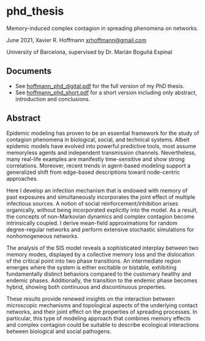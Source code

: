 # phd_thesis

Memory-induced complex contagion in spreading phenomena on networks.

June 2021, Xavier R. Hoffmann <xrhoffmann@gmail.com>

University of Barcelona, supervised by Dr. Marián Boguñá Espinal

## Documents

- See [hoffmann_phd_digital.pdf](https://github.com/xhoffmann/phd_thesis/blob/master/hoffmann_phd_digital.pdf) for the full version of my PhD thesis.
- See [hoffmann_phd_short.pdf](https://github.com/xhoffmann/phd_thesis/blob/master/hoffmann_phd_short.pdf) for a short version including only abstract, introduction and conclusions.


## Abstract

Epidemic modeling has proven to be an essential framework for the study of contagion phenomena in biological, social, and technical systems. Albeit epidemic models have evolved into powerful predictive tools, most assume memoryless agents and independent transmission channels. Nevertheless, many real-life examples are manifestly time-sensitive and show strong correlations. Moreover, recent trends in agent-based modeling support a generalized shift from edge-based descriptions toward node-centric approaches.

Here I develop an infection mechanism that is endowed with memory of past exposures and simultaneously incorporates the joint effect of multiple infectious sources. A notion of social reinforcement/inhibition arises organically, without being incorporated explicitly into the model. As a result, the concepts of non-Markovian dynamics and complex contagion become intrinsically coupled. I derive mean-field approximations for random degree-regular networks and perform extensive stochastic simulations for nonhomogeneous networks. 

The analysis of the SIS model reveals a sophisticated interplay between two memory modes, displayed by a collective memory loss and the dislocation of the critical point into two phase transitions. An intermediate region emerges where the system is either excitable or bistable, exhibiting fundamentally distinct behaviors compared to the customary healthy and endemic phases. Additionally, the transition to the endemic phase becomes hybrid, showing both continuous and discontinuous properties.

These results provide renewed insights on the interaction between microscopic mechanisms and topological aspects of the underlying contact networks, and their joint effect on the properties of spreading processes. In particular, this type of modeling approach that combines memory effects and complex contagion could be suitable to describe ecological interactions between biological and social pathogens.

